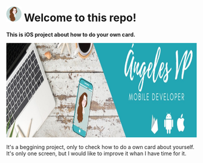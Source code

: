 # <img height="40" src="https://github.com/AVazPar/cv/blob/master/images/angeles.png">  Welcome to this repo!
<b>This is iOS project about how to do your own card. </b>

<code><img height="250" src="https://github.com/AVazPar/cv/blob/master/images/portada_angeles.jpeg?raw=true"></code>

It's a beggining project, only to check how to do a own card about yourself. It's only one screen, but I would like to improve it whan I have time for it.
